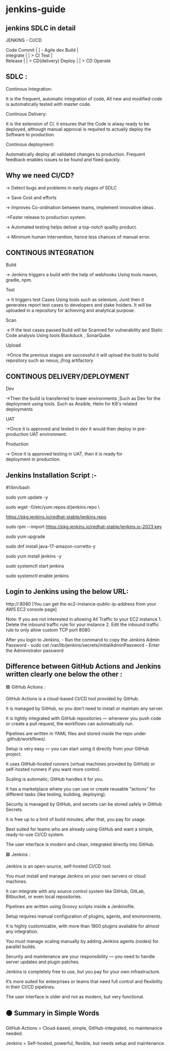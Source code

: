# jenkins-guide
jenkins SDLC in detail
-----------------------------------------------------

JENKINS - CI/CD
 
Code Commit
   |                          ]   - Agile dev
Build
   |                        
integrate
   |                  |   > CI
Test
   |                             
Release
   |                             |  > CD(delivery)
Deploy
   |                                          |   > CD
Operate

SDLC :
-------------------------------------------------------------
Continous Integration:

It is the frequent, automatic integration of code, All new and modified code is automatically tested with master code.

Continous Delivery:

It is the extension of CI. it ensures that the Code is alway ready to be deployed, although manual approval is required to actually deploy the Software to production.

Continous deployment:

Automatically deploy all validated changes to production. 
Frequent feedback enables issues to be found and fixed quickly.

Why we need CI/CD?
-------------------------------------------------------

→ Detect bugs and problems in early stages of SDLC

→ Save Cost and efforts

→ Improves Co-ordination between teams, implement innovative ideas .

→Faster release to production system.

→ Automated testing helps deliver a top-notch quality product.

 → Minimum human intervention, hence less chances of manual error.

 CONTINOUS INTEGRATION
-----------------------------------------------------------------------

Build

→  Jenkins triggers a build with the help of webhooks Using tools maven, gradle, npm.

Test

→ It triggers test Cases Using tools such as selenium, Junit then it generates report test cases to developers and stake holders.
It will be uploaded in a repository for achieving and analytical purpose.

Scan

→ If the test cases passed build will be Scanned for vulnerability and Static Code analysis Using tools Blackduck , SonarQube.

Upload

→Once the previous stages are successful it will upload the build to build repository such as nexus, jfrog artifactory

CONTINOUS DELIVERY/DEPLOYMENT
-----------------------------------------------------------------------

Dev

→Then the build is transferred to lower environments ,Such as Dev for the deployment using tools. Such as Ansible, Helm for K8's related deployments

UAT

→Once it is approved and tested in dev it would then deploy in pre-production UAT environment.

Production 

→ Once it is approved  testing in UAT, then it is ready for deployment in production.

Jenkins Installation Script :-
-----------------------------------------------------------------------

#!/bin/bash

sudo yum update -y

sudo wget -0/etc/yum.repos.d/jenkins.repo \

https://pkg.jenkins.io/redhat-stable/jenkins.repo

sudo rpm --import https://pkg.jenkins.io/redhat-stable/jenkins.io-2023.key

sudo yum upgrade

sudo dnf install java-17-amazon-corretto-y

sudo yum install jenkins -y

sudo systemctl start jenkins

sudo systemctl enable jenkins

Login to Jenkins using the below URL:
-----------------------------------------------------------------------

http://:8080 [You can get the ec2-instance-public-ip-address from your AWS EC2 console page]

Note: If you are not interested in allowing All Traffic to your EC2 instance 1. Delete the inbound traffic rule for your instance 2. Edit the inbound traffic rule to only allow custom TCP port 8080

After you login to Jenkins, - Run the command to copy the Jenkins Admin Password - sudo cat /var/lib/jenkins/secrets/initialAdminPassword - Enter the Administrator password

Difference between GitHub Actions and Jenkins written clearly one below the other :
--------------------------------------------------------------------------------

🟦 GitHub Actions :

GitHub Actions is a cloud-based CI/CD tool provided by GitHub.

It is managed by GitHub, so you don’t need to install or maintain any server.

It is tightly integrated with GitHub repositories — whenever you push code or create a pull request, the workflows can automatically run.

Pipelines are written in YAML files and stored inside the repo under .github/workflows/.

Setup is very easy — you can start using it directly from your GitHub project.

It uses GitHub-hosted runners (virtual machines provided by GitHub) or self-hosted runners if you want more control.

Scaling is automatic; GitHub handles it for you.

It has a marketplace where you can use or create reusable “actions” for different tasks (like testing, building, deploying).

Security is managed by GitHub, and secrets can be stored safely in GitHub Secrets.

It is free up to a limit of build minutes; after that, you pay for usage.

Best suited for teams who are already using GitHub and want a simple, ready-to-use CI/CD system.

The user interface is modern and clean, integrated directly into GitHub.

🟩 Jenkins :

Jenkins is an open-source, self-hosted CI/CD tool.

You must install and manage Jenkins on your own servers or cloud machines.

It can integrate with any source control system like GitHub, GitLab, Bitbucket, or even local repositories.

Pipelines are written using Groovy scripts inside a Jenkinsfile.

Setup requires manual configuration of plugins, agents, and environments.

It is highly customizable, with more than 1800 plugins available for almost any integration.

You must manage scaling manually by adding Jenkins agents (nodes) for parallel builds.

Security and maintenance are your responsibility — you need to handle server updates and plugin patches.

Jenkins is completely free to use, but you pay for your own infrastructure.

It’s more suited for enterprises or teams that need full control and flexibility in their CI/CD pipelines.

The user interface is older and not as modern, but very functional.

🟠 Summary in Simple Words
------------------------------------

GitHub Actions = Cloud-based, simple, GitHub-integrated, no maintenance needed.

Jenkins = Self-hosted, powerful, flexible, but needs setup and maintenance.

